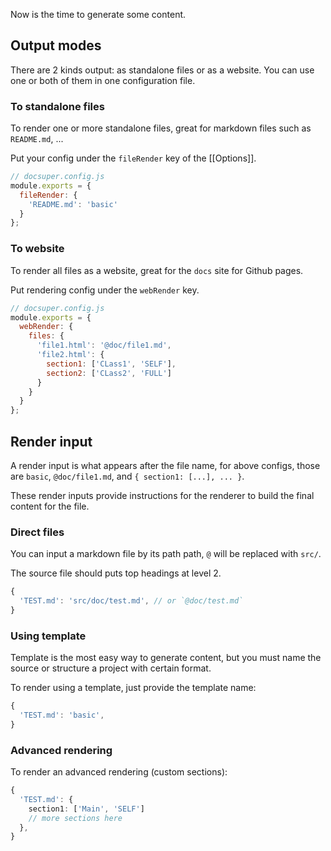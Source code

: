 Now is the time to generate some content.

## Output modes

There are 2 kinds output: as standalone files or as a website. You can use one or both of them in one configuration file.

### To standalone files

To render one or more standalone files, great for markdown files such as `README.md`, ...

Put your config under the `fileRender` key of the [[Options]].

```js
// docsuper.config.js
module.exports = {
  fileRender: {
    'README.md': 'basic'
  }
};
```

### To website

To render all files as a website, great for the `docs` site for Github pages.

Put rendering config under the `webRender` key.

```js
// docsuper.config.js
module.exports = {
  webRender: {
    files: {
      'file1.html': '@doc/file1.md',
      'file2.html': {
        section1: ['CLass1', 'SELF'],
        section2: ['CLass2', 'FULL']
      }
    }
  }
};
```

## Render input

A render input is what appears after the file name, for above configs, those are `basic`, `@doc/file1.md`, and `{ section1: [...], ... }`.

These render inputs provide instructions for the renderer to build the final content for the file.

### Direct files

You can input a markdown file by its path path, `@` will be replaced with `src/`.

The source file should puts top headings at level 2.

```ts
{
  'TEST.md': 'src/doc/test.md', // or `@doc/test.md`
}
```

### Using template

Template is the most easy way to generate content, but you must name the source or structure a project with certain format.

To render using a template, just provide the template name:

```ts
{
  'TEST.md': 'basic',
}
```

### Advanced rendering

To render an advanced rendering (custom sections):

```ts
{
  'TEST.md': {
    section1: ['Main', 'SELF']
    // more sections here
  },
}
```
